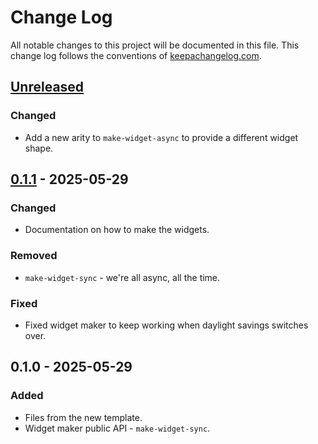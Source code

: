 # Change Log
All notable changes to this project will be documented in this file. This change log follows the conventions of [keepachangelog.com](http://keepachangelog.com/).

## [Unreleased]
### Changed
- Add a new arity to `make-widget-async` to provide a different widget shape.

## [0.1.1] - 2025-05-29
### Changed
- Documentation on how to make the widgets.

### Removed
- `make-widget-sync` - we're all async, all the time.

### Fixed
- Fixed widget maker to keep working when daylight savings switches over.

## 0.1.0 - 2025-05-29
### Added
- Files from the new template.
- Widget maker public API - `make-widget-sync`.

[Unreleased]: https://sourcehost.site/your-name/yap/compare/0.1.1...HEAD
[0.1.1]: https://sourcehost.site/your-name/yap/compare/0.1.0...0.1.1
